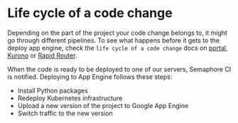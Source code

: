 # Life cycle of a code change
Depending on the part of the project your code change belongs to, it might go through different pipelines. To see what happens before it gets to the deploy app engine, check the `life cycle of a code change` docs on [portal](https://github.com/ocadotechnology/codeforlife-portal/blob/master/docs/life-cycle-of-a-code-change.md), [Kurono](https://github.com/ocadotechnology/aimmo/blob/development/docs/life-cycle-of-a-code-change.md) or [Rapid Router](https://github.com/ocadotechnology/rapid-router/blob/master/docs/life-cycle-of-a-code-change.md).


When the code is ready to be deployed to one of our servers, Semaphore CI is notified. Deploying to App Engine follows these steps:
* Install Python packages
* Redeploy Kubernetes infrastructure
* Upload a new version of the project to Google App Engine
* Switch traffic to the new version
